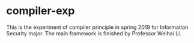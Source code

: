 # compiler-exp
This is the experiment of compiler principle in spring 2019 for Information Security major. The main framework is finished by Professor Weihai Li.
